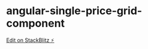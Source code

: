 # angular-single-price-grid-component

[Edit on StackBlitz ⚡️](https://stackblitz.com/edit/angular-single-price-grid-component)